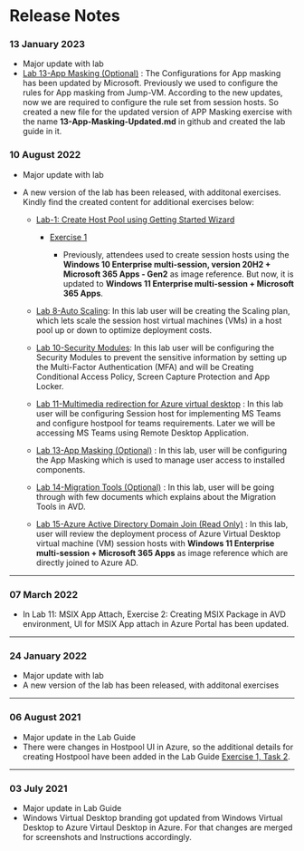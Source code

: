 # Release Notes

### 13 January 2023

   - Major update with lab
   - [Lab 13-App Masking (Optional)](https://raw.githubusercontent.com/CloudLabsAI-Azure/AIW-Azure-Virtual-Desktop/Azure-Virtual-Desktop-v3/13-App-Masking-Updated.md) : The Configurations for App masking has been updated by Microsoft. Previously we used to configure the rules for App masking from Jump-VM. According to the new updates, now we are required to configure the rule set from session hosts. So created a new file for the updated version of APP Masking exercise with the name **13-App-Masking-Updated.md** in github and created the lab guide in it.


### 10 August 2022

  - Major update with lab
  - A new version of the lab has been released, with additonal exercises. Kindly find the created content for additional exercises below:

      - [Lab-1: Create Host Pool using Getting Started Wizard](https://github.com/CloudLabsAI-Azure/AIW-Azure-Virtual-Desktop/blob/Azure-Virtual-Desktop-v3/1-Create-Host-Pool-from-Azure-Portal.md#lab-1-create-host-pool-using-getting-started-wizard)

           - [Exercise 1](https://github.com/CloudLabsAI-Azure/AIW-Azure-Virtual-Desktop/blob/Azure-Virtual-Desktop-v3/1-Create-Host-Pool-from-Azure-Portal.md#exercise-1-create-host-pool-using-getting-started-wizard) 

              - Previously, attendees used to create session hosts using the **Windows 10 Enterprise multi-session, version 20H2 + Microsoft 365 Apps - Gen2** as image reference. But now, it is updated to **Windows 11 Enterprise multi-session + Microsoft 365 Apps**.
                 
      - [Lab 8-Auto Scaling](https://github.com/CloudLabsAI-Azure/AIW-Azure-Virtual-Desktop/blob/Azure-Virtual-Desktop-v3/8-Auto-Scaling.md#lab-8-auto-scaling): In this lab user will be creating the Scaling plan, which lets scale the session host virtual machines (VMs) in a host pool up or down to optimize deployment costs.

      - [Lab 10-Security Modules](https://github.com/CloudLabsAI-Azure/AIW-Azure-Virtual-Desktop/blob/Azure-Virtual-Desktop-v3/10-Security%20Modules.md#lab-10-security-modules): In this lab user will be configuring the Security Modules to prevent the sensitive information by setting up the Multi-Factor Authentication (MFA) and will be Creating Conditional Access Policy, Screen Capture Protection and App Locker.

      - [Lab 11-Multimedia redirection for Azure virtual desktop](https://github.com/CloudLabsAI-Azure/AIW-Azure-Virtual-Desktop/blob/Azure-Virtual-Desktop-v3/11-Multimedia%20redirection%20for%20Azure%20virtual%20desktop.md#lab-11-multimedia-redirection-for-azure-virtual-desktop) : In this lab user will be configuring Session host for implementing MS Teams and configure hostpool for teams requirements. Later we will be accessing MS Teams using Remote Desktop Application.

      - [Lab 13-App Masking (Optional)](https://github.com/CloudLabsAI-Azure/AIW-Azure-Virtual-Desktop/blob/Azure-Virtual-Desktop-v3/13-App-Masking.md#lab-13-app-masking-optional) : In this lab, user will be configuring the App Masking which is used to manage user access to installed components. 

      - [Lab 14-Migration Tools (Optional)](https://github.com/CloudLabsAI-Azure/AIW-Azure-Virtual-Desktop/blob/Azure-Virtual-Desktop-v3/14.Migration-Tools.md#lab-14-migration-tools-optional) : In this lab, user will be going through with few documents which explains about the Migration Tools in AVD.

      - [Lab 15-Azure Active Directory Domain Join (Read Only)](https://github.com/CloudLabsAI-Azure/AIW-Azure-Virtual-Desktop/blob/Azure-Virtual-Desktop-v3/15-Azure-Active-Directory-DomainJoin.md#lab-15--azure-active-directory-domain-join-read-only) : In this lab, user will review the deployment process of Azure Virtual Desktop virtual machine (VM) session hosts with **Windows 11 Enterprise multi-session + Microsoft 365 Apps** as image reference which are directly joined to Azure AD. 

   
-----------

### 07 March 2022

  - In Lab 11: MSIX App Attach, Exercise 2: Creating MSIX Package in AVD environment, UI for MSIX App attach in Azure Portal has been updated.
-----------

### 24 January 2022

  - Major update with lab
  - A new version of the lab has been released, with additonal exercises
-----------

### 06 August 2021

  - Major update in the Lab Guide
  - There were changes in Hostpool UI in Azure, so the additional details for creating Hostpool have been added in the Lab Guide [Exercise 1, Task 2](https://github.com/CloudLabsAI-Azure/AIW-Azure-Virtual-Desktop/blob/main/02-Create-Hostpool-Event.md). 
-----------

### 03 July 2021
  
  - Major update in Lab Guide
  - Windows Virtual Desktop branding got updated from Windows Virtual Desktop to Azure Virtaul Desktop in Azure. For that changes are merged for screenshots and Instructions accordingly.


